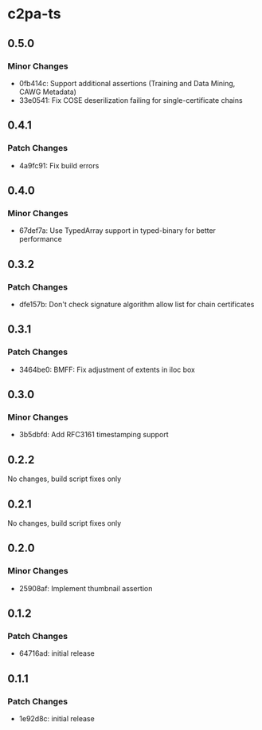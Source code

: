 # c2pa-ts

## 0.5.0

### Minor Changes

-   0fb414c: Support additional assertions (Training and Data Mining, CAWG Metadata)
-   33e0541: Fix COSE deserilization failing for single-certificate chains

## 0.4.1

### Patch Changes

-   4a9fc91: Fix build errors

## 0.4.0

### Minor Changes

-   67def7a: Use TypedArray support in typed-binary for better performance

## 0.3.2

### Patch Changes

-   dfe157b: Don't check signature algorithm allow list for chain certificates

## 0.3.1

### Patch Changes

-   3464be0: BMFF: Fix adjustment of extents in iloc box

## 0.3.0

### Minor Changes

-   3b5dbfd: Add RFC3161 timestamping support

## 0.2.2

No changes, build script fixes only

## 0.2.1

No changes, build script fixes only

## 0.2.0

### Minor Changes

-   25908af: Implement thumbnail assertion

## 0.1.2

### Patch Changes

-   64716ad: initial release

## 0.1.1

### Patch Changes

-   1e92d8c: initial release

